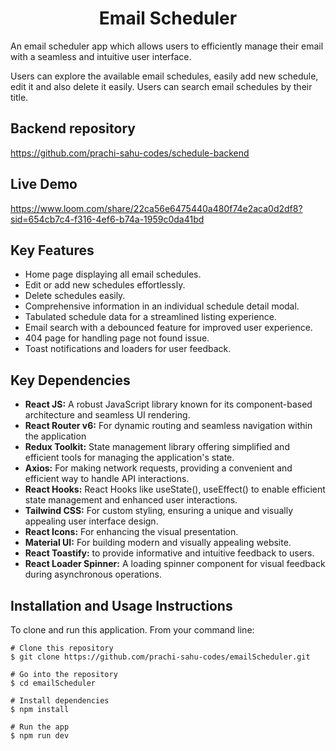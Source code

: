 <h1 align="center">Email Scheduler</h1>

An email scheduler app which allows users to efficiently manage their email with a seamless and intuitive user interface.

Users can explore the available email schedules, easily add new schedule, edit it and also delete it easily. Users can search email schedules by their title.

## Backend repository
 https://github.com/prachi-sahu-codes/schedule-backend

## Live Demo
https://www.loom.com/share/22ca56e6475440a480f74e2aca0d2df8?sid=654cb7c4-f316-4ef6-b74a-1959c0da41bd

## Key Features

- Home page displaying all email schedules.
- Edit or add new schedules effortlessly.
- Delete schedules easily.
- Comprehensive information in an individual schedule detail modal.
- Tabulated schedule data for a streamlined listing experience.
- Email search with a debounced feature for improved user experience.
- 404 page for handling page not found issue.
- Toast notifications and loaders for user feedback.

## Key Dependencies

- **React JS:** A robust JavaScript library known for its component-based architecture and seamless UI rendering.
- **React Router v6:** For dynamic routing and seamless navigation within the application
- **Redux Toolkit:** State management library offering simplified and efficient tools for managing the application's state.
- **Axios:** For making network requests, providing a convenient and efficient way to handle API interactions.
- **React Hooks:** React Hooks like useState(), useEffect() to enable efficient state management and enhanced user interactions.
- **Tailwind CSS:** For custom styling, ensuring a unique and visually appealing user interface design.
- **React Icons:** For enhancing the visual presentation.
- **Material UI:** For building modern and visually appealing website.
- **React Toastify:** to provide informative and intuitive feedback to users.
- **React Loader Spinner:** A loading spinner component for visual feedback during asynchronous operations.

## Installation and Usage Instructions

To clone and run this application. From your command line:

```
# Clone this repository
$ git clone https://github.com/prachi-sahu-codes/emailScheduler.git

# Go into the repository
$ cd emailScheduler

# Install dependencies
$ npm install

# Run the app
$ npm run dev
```
